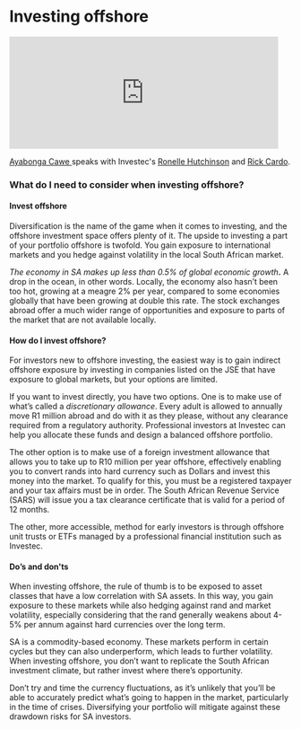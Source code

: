 # Investing offshore
<iframe
      width="480"
      height="200"
      src="https://open.spotify.com/embed/episode/1ocphb6X6MhlRtvP0egHlm"
      frameborder="0"
      allow="accelerometer; autoplay; encrypted-media; gyroscope; picture-in-picture"
      allowfullscreen
></iframe>

[Ayabonga Cawe ](https://www.linkedin.com/in/ayabonga-cawe-70942746/?originalSubdomain=za)speaks with Investec's [Ronelle Hutchinson](https://www.linkedin.com/in/ronelle-hutchinson-a6b82a12/?originalSubdomain=za) and [Rick Cardo](https://www.linkedin.com/in/richard-cardo-cfa-65043645/).

### What do I need to consider when investing offshore?

#### Invest offshore

Diversification is the name of the game when it comes to investing, and the offshore investment space offers plenty of it. The upside to investing a part of your portfolio offshore is twofold. You gain exposure to international markets and you hedge against volatility in the local South African market.

_The economy in SA makes up less than 0.5% of global economic growth_**.** A drop in the ocean, in other words. Locally, the economy also hasn’t been too hot, growing at a meagre 2% per year, compared to some economies globally that have been growing at double this rate. The stock exchanges abroad offer a much wider range of opportunities and exposure to parts of the market that are not available locally.

#### How do I invest offshore?

For investors new to offshore investing, the easiest way is to gain indirect offshore exposure by investing in companies listed on the JSE that have exposure to global markets, but your options are limited.

If you want to invest directly, you have two options. One is to make use of what’s called a _discretionary allowance_. Every adult is allowed to annually move R1 million abroad and do with it as they please, without any clearance required from a regulatory authority. Professional investors at Investec can help you allocate these funds and design a balanced offshore portfolio.

The other option is to make use of a foreign investment allowance that allows you to take up to R10 million per year offshore, effectively enabling you to convert rands into hard currency such as Dollars and invest this money into the market. To qualify for this, you must be a registered taxpayer and your tax affairs must be in order. The South African Revenue Service (SARS) will issue you a tax clearance certificate that is valid for a period of 12 months.

The other, more accessible, method for early investors is through offshore unit trusts or ETFs managed by a professional financial institution such as Investec.

#### Do’s and don'ts

When investing offshore, the rule of thumb is to be exposed to asset classes that have a low correlation with SA assets. In this way, you gain exposure to these markets while also hedging against rand and market volatility, especially considering that the rand generally weakens about 4-5% per annum against hard currencies over the long term.

SA is a commodity-based economy. These markets perform in certain cycles but they can also underperform, which leads to further volatility. When investing offshore, you don’t want to replicate the South African investment climate, but rather invest where there’s opportunity.

Don’t try and time the currency fluctuations, as it’s unlikely that you’ll be able to accurately predict what’s going to happen in the market, particularly in the time of crises. Diversifying your portfolio will mitigate against these drawdown risks for SA investors.


